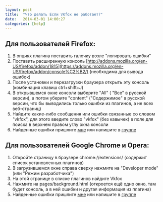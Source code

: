 ```yaml
---
layout: post
title:  "Что делать Если VKfox не работает?"
date:   2014-03-01 14:00:27
categories: [help]
---
```

Для пользователей Firefox:
------
1. В опциях плагина поставить галочку возле "логировать ошибки"
2. Поставить расширенную консоль [http://addons.mozilla.org/en-US/firefox/addon/1815](https://addons.mozilla.org/en-US/firefox/addon/console%C2%B2/) (необходима для вывода ошибок)
3. После установки и перезагрузки браузера открыть эту консоль (комбинация клавиш ctrl+shift+J)
4. В открывшемся окне консоли выберите "All" ( "Все" в русской версии), а потом уберите "content" ("Содержимое" в русской версии, что бы выводились только ошибки из плагинов, а не всех веб-страниц)
5. Найдите какие-либо сообщения или ошибки связанные со словом "vkfox", для этого введите слово "vkfox" (без кавычек) в поле для поиска в верхнем правом углу окна консоли
6. Найденные ошибки пришлите [мне](http://vk.com/metrofun) или напишите в [группе](https://vk.com/topic10959001_21494409)

Для пользователей Google Chrome и Opera:
------
1. Откройте страницу в браузере chrome://extensions/ (содержит список установленных плагинов)
2. В загрузившемся окне справа сверху нажмите на "Developer mode" (или "Режим разработчика")
3. На этой странице в списке плагинов найдите Vkfox
4. Нажмите на pages/background.html (откроется ещё одно окно, там будет консоль, а в ней ошибки и другая информация из плагина)
5. Найденные ошибки пришлите [мне](http://vk.com/metrofun) или напишите в [группе](https://vk.com/topic10959001_21494409)
